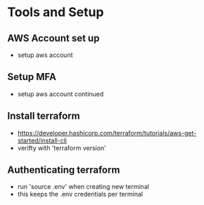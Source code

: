 # Tools and Setup

## AWS Account set up
- setup aws account

## Setup MFA
- setup aws account continued

## Install terraform
- https://developer.hashicorp.com/terraform/tutorials/aws-get-started/install-cli 
- verifty with 'terraform version'

## Authenticating terraform
- run 'source .env' when creating new terminal
- this keeps the .env credentials per terminal